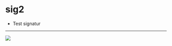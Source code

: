 # sig2

- Test signatur

---

![](https://cdn.shopify.com/s/files/1/0170/5178/products/SPRK_Plus_Package_Color_Correct_large.png?v=1474556855)
